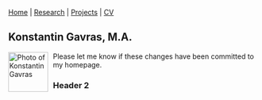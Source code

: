 [Home](https://kostagav.github.io/) | [Research](https://github.com/KostaGav/KostaGav.github.io/blob/master/research.md) | [Projects](https://github.com/KostaGav/KostaGav.github.io/blob/master/projects.md) | [CV](https://github.com/KostaGav/KostaGav.github.io/blob/master/CV.md)

## Konstantin Gavras, M.A. 

<img src=""
   style="float:left; margin-right:10px; width:80px; height:80px; border:none;"
   alt="Photo of Konstantin Gavras"
   title="Konstantin Gavras" />



Please let me know if these changes have been committed to my homepage.

### Header 2
